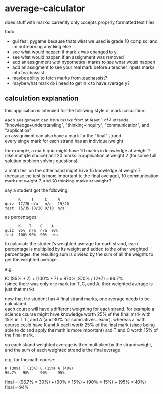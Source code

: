 # average-calculator
does stuff with marks: currently only accepts properly formatted text files

todo:
- gui feat. pygame because thats what we used in grade 10 comp sci and im not learning anything else
- see what would happen if mark x was changed to y
- see what would happen if an assignment was removed
- add an assignment with hypothetical marks to see what would happen
- add an assigment to see your real mark before a teacher inputs marks into teachassist
- maybe ability to fetch marks from teachassist?
- maybe what mark do i need to get in x to have average y?

## calculation explanation
this application is intended for the following style of mark calculation:

each assignment can have marks from at least 1 of 4 strands: "knowledge+understanding", "thinking+inquiry", "communication", and "application"\
an assignment can also have a mark for the "final" strand\
every single mark for each strand has an individual weight

for example, a math quiz might have 20 marks in knowledge at weight 2 (like multiple choice) and 20 marks in application at weight 2 (for some full solution problem solving questions)

a math test on the other hand might have 15 knowledge at weight 7 (because the test is more important to the final average), 10 communication marks at weight 7, and 20 thinking marks at weight 7

say a student got the following:
```
      K     T     C     A
quiz  17/20 n/a   n/a   19/20
test  15/15 18/20 9/10  n/a
```

as percentages:
```
      K    T    C    A
quiz  85%  n/a  n/a  95%
test  100% 90%  90%  n/a
```

to calculate the student's weighted average for each strand, each percentage is multiplied by its weight and added to the other weighted percentages. the resulting sum is divided by the sum of all the weights to get the weighted average.

e.g.

K: (85% * 2) + (100% * 7) = 870%, 870% / (2+7) ~ 96.7%\
(since there was only one mark for T, C, and A, their weighted average is just that mark)

now that the student has 4 final strand marks, one average needs to be calculated.\
each course will have a different weighting for each strand. for example a science course might have knowledge worth 25% of the final mark with 15% in T, C, and A (and 30% for summatives+exam). whereas a math course could have K and A each worth 25% of the final mark (since being able to do and apply the math is more important) and T and C worth 15% of the final mark.

so each strand weighted average is then multiplied by the strand weight, and the sum of each weighted strand is the final average

e.g. for the math course:
```
K (30%) T (15%) C (15%) A (40%)
96.7%   90%     90%     95%
```

final = (96.7% * 30%) + (90% * 15%) + (90% * 15%) + (95% * 40%)\
final ~ 94%
